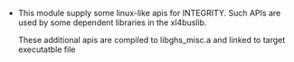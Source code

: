* This module supply some linux-like apis for INTEGRITY.
  Such APIs are used by some dependent libraries in the xl4buslib.

  These additional apis are compiled to libghs_misc.a and linked to target executatble file
  
